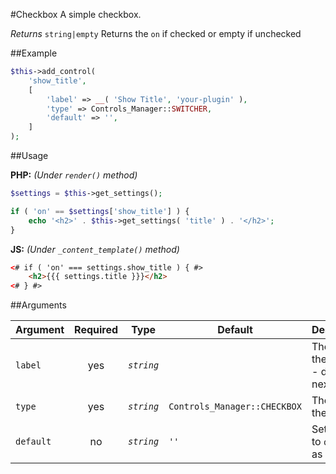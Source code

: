 #Checkbox
A simple checkbox.

*Returns* `string|empty` Returns the `on` if checked or empty if unchecked

##Example

```php
$this->add_control(
	'show_title',
	[
		'label' => __( 'Show Title', 'your-plugin' ),
		'type' => Controls_Manager::SWITCHER,
		'default' => '',
	]
);
```

##Usage

**PHP:** *(Under `render()` method)*
```php
$settings = $this->get_settings();

if ( 'on' == $settings['show_title'] ) {
    echo '<h2>' . $this->get_settings( 'title' ) . '</h2>';
}
```

**JS:** *(Under `_content_template()` method)*
```html
<# if ( 'on' === settings.show_title ) { #>
    <h2>{{{ settings.title }}}</h2>
<# } #>
```

##Arguments

Argument       | Required   | Type         | Default                      | Description
------------   | :--------: | :------:     | ---------------------------  | ---------------------------------------------
`label`        | yes        | *`string`*   |                              | The label of the control - displayed next to it
`type`         | yes        | *`string`*   | `Controls_Manager::CHECKBOX` | The type of the control
`default`      | no         | *`string`*   | `''`                         | Set default to `on` to set as checked